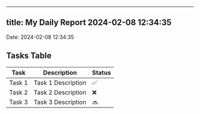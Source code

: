 
---
title: My Daily Report 2024-02-08 12:34:35
---

Date: 2024-02-08 12:34:35

## Tasks Table

| Task | Description | Status |
|------|-------------|--------|
| Task 1 | Task 1 Description | ✅ |
| Task 2 | Task 2 Description | ❌ |
| Task 3 | Task 3 Description | 🔜 |
